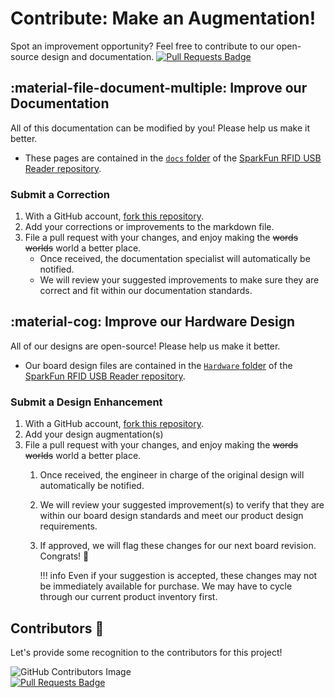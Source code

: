 # Contribute: Make an Augmentation!
Spot an improvement opportunity? Feel free to contribute to our open-source design and documentation. [![Pull Requests Badge](https://img.shields.io/github/issues-pr/sparkfun/SparkFun_Qwiic_5V_Boost_AP3012K.svg)](https://github.com/sparkfun/SparkFun_Qwiic_5V_Boost_AP3012K/pulls "Pull Requests")


## :material-file-document-multiple:&nbsp;Improve our Documentation
All of this documentation can be modified by you! Please help us make it better.

- These pages are contained in the [`docs` folder](https://github.com/sparkfun/SparkFun_Qwiic_5V_Boost_AP3012K/tree/main/docs) of the [SparkFun RFID USB Reader repository](https://github.com/sparkfun/SparkFun_Qwiic_5V_Boost_AP3012K).


<!-- ### :material-source-pull:&nbsp;Submit a Correction -->
### Submit a Correction

1. With a GitHub account, [fork this repository](https://github.com/sparkfun/SparkFun_Qwiic_5V_Boost_AP3012K/fork).
2. Add your corrections or improvements to the markdown file.
3. File a pull request with your changes, and enjoy making the ~~words~~ ~~worlds~~ world a better place.
	- Once received, the documentation specialist will automatically be notified.
	- We will review your suggested improvements to make sure they are correct and fit within our documentation standards.


## :material-cog:&nbsp;Improve our Hardware Design
All of our designs are open-source! Please help us make it better.

- Our board design files are contained in the [`Hardware` folder](https://github.com/sparkfun/SparkFun_Qwiic_5V_Boost_AP3012K/tree/main/Hardware) of the [SparkFun RFID USB Reader repository](https://github.com/sparkfun/SparkFun_Qwiic_5V_Boost_AP3012K).


<!-- ### :material-source-pull:&nbsp;Submit a Design Enhancement -->
### Submit a Design Enhancement

1. With a GitHub account, [fork this repository](https://github.com/sparkfun/SparkFun_Qwiic_5V_Boost_AP3012K/fork).
2. Add your design augmentation(s)
3. File a pull request with your changes, and enjoy making the ~~words~~ ~~worlds~~ world a better place.
	1. Once received, the engineer in charge of the original design will automatically be notified.
	2. We will review your suggested improvement(s) to verify that they are within our board design standards and meet our product design requirements.
	3. If approved, we will flag these changes for our next board revision. Congrats! 🍻

		!!! info
			Even if your suggestion is accepted, these changes may not be immediately available for purchase. We may have to cycle through our current product inventory first.


## Contributors&nbsp;:clap:
Let's provide some recognition to the contributors for this project!

![GitHub Contributors Image](https://contrib.rocks/image?repo=sparkfun/SparkFun_Qwiic_5V_Boost_AP3012K)
<br>
[![Pull Requests Badge](https://img.shields.io/github/contributors/sparkfun/SparkFun_Qwiic_5V_Boost_AP3012K.svg)](https://github.com/sparkfun/SparkFun_Qwiic_5V_Boost_AP3012K/pulls "Pull Requests")
